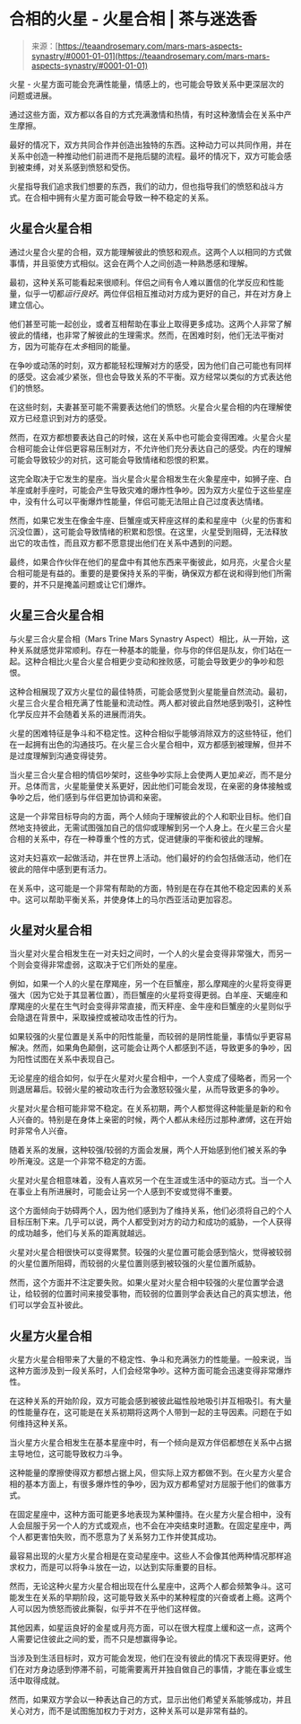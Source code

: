 <!--yml

类别：未分类

日期：2024-06-12 18:22:45

-->

# 合相的火星 - 火星合相 | 茶与迷迭香

> 来源：[https://teaandrosemary.com/mars-mars-aspects-synastry/#0001-01-01](https://teaandrosemary.com/mars-mars-aspects-synastry/#0001-01-01)

火星 - 火星方面可能会充满性能量，情感上的，也可能会导致关系中更深层次的问题或进展。

通过这些方面，双方都以各自的方式充满激情和热情，有时这种激情会在关系中产生摩擦。

最好的情况下，双方共同合作并创造出独特的东西。这种动力可以共同作用，并在关系中创造一种推动他们前进而不是拖后腿的流程。最坏的情况下，双方可能会感到被束缚，对关系感到愤怒和受伤。

火星指导我们追求我们想要的东西，我们的动力，但也指导我们的愤怒和战斗方式。在合相中拥有火星方面可能会导致一种不稳定的关系。

## 火星合火星合相

通过火星合火星的合相，双方能理解彼此的愤怒和观点。这两个人以相同的方式做事情，并且驱使方式相似。这会在两个人之间创造一种熟悉感和理解。

最初，这种关系可能看起来很顺利。伴侣之间有令人难以置信的化学反应和性能量，似乎一切都*运行良好*。两位伴侣相互推动对方成为更好的自己，并在对方身上建立信心。

他们甚至可能一起创业，或者互相帮助在事业上取得更多成功。这两个人非常了解彼此的情绪，也非常了解彼此的生理需求。然而，在困难时刻，他们无法平衡对方，因为可能存在*太多*相同的能量。

在争吵或动荡的时刻，双方都能轻松理解对方的感受，因为他们自己可能也有同样的感受。这会减少紧张，但也会导致关系的不平衡。双方经常以类似的方式表达他们的愤怒。

在这些时刻，夫妻甚至可能不需要表达他们的愤怒。火星合火星合相的内在理解使双方已经意识到对方的感受。

然而，在双方都想要表达自己的时候，这在关系中也可能会变得困难。火星合火星合相可能会让伴侣更容易压制对方，不允许他们充分表达自己的感受。内在的理解可能会导致较少的对抗，这可能会导致情绪和怨恨的积累。

这完全取决于它发生的星座。当火星合火星合相发生在火象星座中，如狮子座、白羊座或射手座时，可能会产生导致灾难的爆炸性争吵。因为双方火星位于这些星座中，没有什么可以平衡爆炸性能量，伴侣可能无法阻止自己过度表达情绪。

然而，如果它发生在像金牛座、巨蟹座或天秤座这样的柔和星座中（火星的伤害和沉没位置），这可能会导致情绪的积累和怨恨。在这里，火星受到阻碍，无法释放出它的攻击性，而且双方都不愿意提出他们在关系中遇到的问题。

最终，如果合作伙伴在他们的星盘中有其他东西来平衡彼此，如月亮，火星合火星合相可能是有益的。重要的是要保持关系的平衡，确保双方都在说和得到他们所需要的，并不只是掩盖问题或让它们爆炸。

## 火星三合火星合相

与火星三合火星合相（Mars Trine Mars Synastry Aspect）相比，从一开始，这种关系就感觉非常顺利。存在一种基本的能量，你与你的伴侣是队友，你们站在一起。这种合相比火星合火星合相更少变动和挫败感，可能会导致更少的争吵和怨恨。

这种合相展现了双方火星位的最佳特质，可能会感觉到火星能量自然流动。最初，火星三合火星合相充满了性能量和流动性。两人都对彼此自然地感到吸引，这种性化学反应并不会随着关系的进展而消失。

火星的困难特征是争斗和不稳定性。这种合相似乎能够消除双方的这些特征，他们在一起拥有出色的沟通技巧。在火星三合火星合相中，双方都感到被理解，但并不是过度理解到沟通变得徒劳。

当火星三合火星合相的情侣吵架时，这些争吵实际上会使两人更加*亲近*，而不是分开。总体而言，火星能量使关系更好，因此他们可能会发现，在亲密的身体接触或争吵之后，他们感到与伴侣更加协调和亲密。

这是一个非常目标导向的方面，两个人倾向于理解彼此的个人和职业目标。他们自然地支持彼此，无需试图强加自己的信仰或理解到另一个人身上。在火星三合火星合相的关系中，存在一种尊重个性的方式，促进健康的平衡和彼此的理解。

这对夫妇喜欢一起做活动，并在世界上活动。他们最好的约会包括做活动，他们在彼此的陪伴中感到更有活力。

在关系中，这可能是一个非常有帮助的方面，特别是在存在其他不稳定因素的关系中。这可以帮助平衡关系，并使身体上的马尔西亚活动更加容忍。

## 火星对火星合相

当火星对火星合相发生在一对夫妇之间时，一个人的火星会变得非常强大，而另一个则会变得非常虚弱，这取决于它们所处的星座。

例如，如果一个人的火星在摩羯座，另一个在巨蟹座，那么摩羯座的火星将变得更强大（因为它处于其显著位置），而巨蟹座的火星将变得更弱。白羊座、天蝎座和摩羯座的火星在生气时会变得非常直接，而天秤座、金牛座和巨蟹座的火星则似乎会隐退在背景中，采取操控或被动攻击性的行为。

如果较强的火星位置是关系中的阳性能量，而较弱的是阴性能量，事情似乎更容易解决。然而，如果角色颠倒，这可能会让两个人都感到不适，导致更多的争吵，因为阳性试图在关系中表现自己。

无论星座的组合如何，似乎在火星对火星合相中，一个人变成了侵略者，而另一个则退居幕后。较弱火星的被动攻击行为会激怒较强火星，从而导致更多的争吵。

火星对火星合相可能非常不稳定。在关系初期，两个人都觉得这种能量是新的和令人兴奋的。特别是在身体上亲密的时候，两个人都从未经历过那种*激情*，这在开始时非常令人兴奋。

随着关系的发展，这种较强/较弱的方面会发展，两个人开始感到他们被关系的争吵所淹没。这是一个非常不稳定的方面。

火星对火星合相意味着，没有人喜欢另一个在生涯或生活中的驱动方式。当一个人在事业上有所进展时，可能会让另一个人感到不安或觉得不重要。

这个方面倾向于妨碍两个人，因为他们感到为了维持关系，他们必须将自己的个人目标压制下来。几乎可以说，两个人都受到对方的动力和成功的威胁，一个人获得的成功越多，他们与关系的距离就越远。

火星对火星合相很快可以变得累赘。较强的火星位置可能会感到恼火，觉得被较弱的火星位置所阻碍，而较弱的火星位置则感到被较强的火星位置所威胁。

然而，这个方面并不注定要失败。如果火星对火星合相中较强的火星位置学会退让，给较弱的位置时间来接受事物，而较弱的位置则学会表达自己的真实想法，他们可以学会互补彼此。

## 火星方火星合相

火星方火星合相带来了大量的不稳定性、争斗和充满张力的性能量。一般来说，当这种方面涉及到一段关系时，人们会经常争吵。这种方面可能会迅速变得非常爆炸性。

在这种关系的开始阶段，双方可能会感到被彼此磁性般地吸引并互相吸引。有大量的性能量存在，这可能是在关系初期将这两个人带到一起的主导因素。问题在于如何维持这种关系。

当火星方火星合相发生在基本星座中时，有一个倾向是双方伴侣都想在关系中占据主导地位，这可能导致权力斗争。

这种能量的摩擦使得双方都想占据上风，但实际上双方都做不到。在火星方火星合相的基本方面上，有很多爆炸性的争吵，因为双方都希望对方屈服于他们的做事方式。

在固定星座中，这种方面可能更多地表现为某种僵持。在火星方火星合相中，没有人会屈服于另一个人的方式或观点，也不会在冲突结束时道歉。在固定星座中，两个人都更害怕失败，而不愿意为了关系努力工作并使其成功。

最容易出现的火星方火星合相是在变动星座中。这些人不会像其他两种情况那样追求权力，而是可以将争斗放在一边，以达到实际重要的目标。

然而，无论这种火星方火星合相出现在什么星座中，这两个人都会频繁争斗。这可能发生在关系的早期阶段，这可能导致关系中的某种程度的兴奋或者上瘾。这两个人可以因为愤怒而彼此撕裂，似乎并不在乎他们这样做。

其他因素，如星运良好的金星或月亮方面，可以在很大程度上缓和这一点，这两个人需要记住彼此之间的爱，而不只是想赢得争论。

当涉及到生活目标时，双方可能会发现，他们在没有彼此的情况下表现得更好。他们在对方身边感到停滞不前，可能需要离开并独自做自己的事情，才能在事业或生活中取得成就。

然而，如果双方学会以一种表达自己的方式，显示出他们希望关系能够成功，并且关心对方，而不是试图施加权力于对方，这种关系可以是非常有益的。
